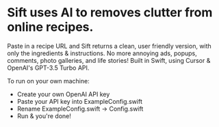 <h1>Sift uses AI to removes clutter from online recipes.</h1>
Paste in a recipe URL and Sift returns a clean, user friendly version, with only the ingredients & instructions. No more annoying ads, popups, comments, photo galleries, and life stories!
Built in Swift, using Cursor & OpenAI's GPT-3.5 Turbo API.

To run on your own machine:
- Create your own OpenAI API key
- Paste your API key into ExampleConfig.swift
- Rename ExampleConfig.swift -> Config.swift
- Run & you're done!
